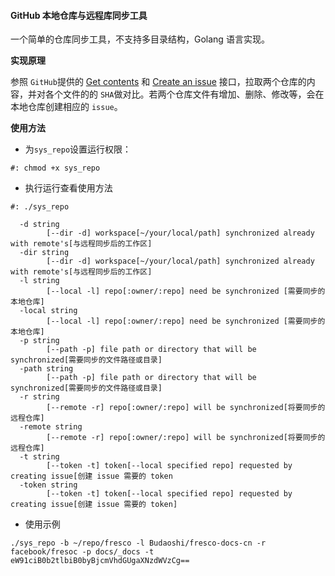 #### GitHub 本地仓库与远程库同步工具

一个简单的仓库同步工具，不支持多目录结构，Golang 语言实现。

**实现原理**

参照 `GitHub`提供的 [Get contents](https://developer.github.com/v3/repos/contents/#get-contents) 和 [Create an issue](https://developer.github.com/v3/issues/#create-an-issue) 接口，拉取两个仓库的内容，并对各个文件的的 `SHA`做对比。若两个仓库文件有增加、删除、修改等，会在本地仓库创建相应的 `issue`。

**使用方法**
- 为`sys_repo`设置运行权限：
```shell
#: chmod +x sys_repo
```
- 执行运行查看使用方法
```shell
#: ./sys_repo

  -d string
        [--dir -d] workspace[~/your/local/path] synchronized already with remote's[与远程同步后的工作区]
  -dir string
        [--dir -d] workspace[~/your/local/path] synchronized already with remote's[与远程同步后的工作区]
  -l string
        [--local -l] repo[:owner/:repo] need be synchronized [需要同步的本地仓库]
  -local string
        [--local -l] repo[:owner/:repo] need be synchronized [需要同步的本地仓库]
  -p string
        [--path -p] file path or directory that will be synchronized[需要同步的文件路径或目录]
  -path string
        [--path -p] file path or directory that will be synchronized[需要同步的文件路径或目录]
  -r string
        [--remote -r] repo[:owner/:repo] will be synchronized[将要同步的远程仓库]
  -remote string
        [--remote -r] repo[:owner/:repo] will be synchronized[将要同步的远程仓库]
  -t string
        [--token -t] token[--local specified repo] requested by creating issue[创建 issue 需要的 token
  -token string
        [--token -t] token[--local specified repo] requested by creating issue[创建 issue 需要的 token]

```
- 使用示例
```shell
./sys_repo -b ~/repo/fresco -l Budaoshi/fresco-docs-cn -r facebook/fresoc -p docs/_docs -t eW91ciB0b2tlbiB0byBjcmVhdGUgaXNzdWVzCg==
```


